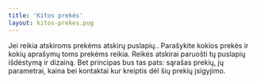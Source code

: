 ```yaml
---
title: 'Kitos prekės'
layout: kitos-prekes.pug
---
```


Jei reikia atskiroms prekėms atskirų puslapių.. Parašykite kokios prekės ir kokių aprašymų toms prekėms reikia. Reikės atskirai paruošti tų puslapių išdėstymą ir dizainą. Bet principas bus tas pats: sąrašas prekių, jų parametrai, kaina bei kontaktai kur kreiptis dėl šių prekių įsigyjimo.